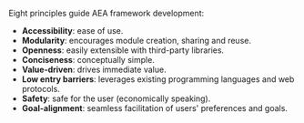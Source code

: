 Eight principles guide AEA framework development:

* **Accessibility**: ease of use.
* **Modularity**: encourages module creation, sharing and reuse.
* **Openness**: easily extensible with third-party libraries.
* **Conciseness**: conceptually simple.
* **Value-driven**: drives immediate value.
* **Low entry barriers**: leverages existing programming languages and web protocols.
* **Safety**: safe for the user (economically speaking).     
* **Goal-alignment**: seamless facilitation of users' preferences and goals.

<br />